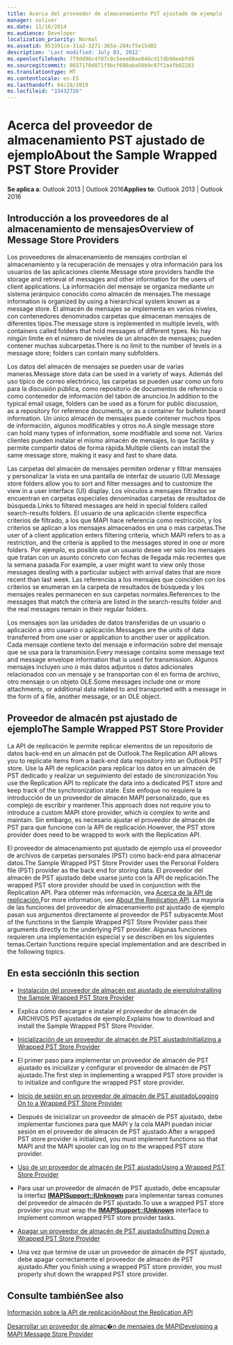 ```yaml
---
title: Acerca del proveedor de almacenamiento PST ajustado de ejemplo
manager: soliver
ms.date: 11/16/2014
ms.audience: Developer
localization_priority: Normal
ms.assetid: 953391ce-31a2-3271-365a-284cf5e15d82
description: 'Last modified: July 03, 2012'
ms.openlocfilehash: 779dd96c4f07c0c5eee60ae046cd17db98eebfd9
ms.sourcegitcommit: 8657170d071f9bcf680aba50b9c07f2a4fb82283
ms.translationtype: MT
ms.contentlocale: es-ES
ms.lasthandoff: 04/28/2019
ms.locfileid: "33432726"
---
```

# <a name="about-the-sample-wrapped-pst-store-provider"></a><span data-ttu-id="d0b6f-103">Acerca del proveedor de almacenamiento PST ajustado de ejemplo</span><span class="sxs-lookup"><span data-stu-id="d0b6f-103">About the Sample Wrapped PST Store Provider</span></span>

 
  
<span data-ttu-id="d0b6f-104">**Se aplica a**: Outlook 2013 | Outlook 2016</span><span class="sxs-lookup"><span data-stu-id="d0b6f-104">**Applies to**: Outlook 2013 | Outlook 2016</span></span> 
  
## <a name="overview-of-message-store-providers"></a><span data-ttu-id="d0b6f-105">Introducción a los proveedores de al almacenamiento de mensajes</span><span class="sxs-lookup"><span data-stu-id="d0b6f-105">Overview of Message Store Providers</span></span>

<span data-ttu-id="d0b6f-106">Los proveedores de almacenamiento de mensajes controlan el almacenamiento y la recuperación de mensajes y otra información para los usuarios de las aplicaciones cliente.</span><span class="sxs-lookup"><span data-stu-id="d0b6f-106">Message store providers handle the storage and retrieval of messages and other information for the users of client applications.</span></span> <span data-ttu-id="d0b6f-107">La información del mensaje se organiza mediante un sistema jerárquico conocido como almacén de mensajes.</span><span class="sxs-lookup"><span data-stu-id="d0b6f-107">The message information is organized by using a hierarchical system known as a message store.</span></span> <span data-ttu-id="d0b6f-108">El almacén de mensajes se implementa en varios niveles, con contenedores denominados carpetas que almacenan mensajes de diferentes tipos.</span><span class="sxs-lookup"><span data-stu-id="d0b6f-108">The message store is implemented in multiple levels, with containers called folders that hold messages of different types.</span></span> <span data-ttu-id="d0b6f-109">No hay ningún límite en el número de niveles de un almacén de mensajes; pueden contener muchas subcarpetas.</span><span class="sxs-lookup"><span data-stu-id="d0b6f-109">There is no limit to the number of levels in a message store; folders can contain many subfolders.</span></span>
  
<span data-ttu-id="d0b6f-110">Los datos del almacén de mensajes se pueden usar de varias maneras.</span><span class="sxs-lookup"><span data-stu-id="d0b6f-110">Message store data can be used in a variety of ways.</span></span> <span data-ttu-id="d0b6f-111">Además del uso típico de correo electrónico, las carpetas se pueden usar como un foro para la discusión pública, como repositorio de documentos de referencia o como contenedor de información del tabón de anuncios.</span><span class="sxs-lookup"><span data-stu-id="d0b6f-111">In addition to the typical email usage, folders can be used as a forum for public discussion, as a repository for reference documents, or as a container for bulletin board information.</span></span> <span data-ttu-id="d0b6f-112">Un único almacén de mensajes puede contener muchos tipos de información, algunos modificables y otros no.</span><span class="sxs-lookup"><span data-stu-id="d0b6f-112">A single message store can hold many types of information, some modifiable and some not.</span></span> <span data-ttu-id="d0b6f-113">Varios clientes pueden instalar el mismo almacén de mensajes, lo que facilita y permite compartir datos de forma rápida.</span><span class="sxs-lookup"><span data-stu-id="d0b6f-113">Multiple clients can install the same message store, making it easy and fast to share data.</span></span>
  
<span data-ttu-id="d0b6f-114">Las carpetas del almacén de mensajes permiten ordenar y filtrar mensajes y personalizar la vista en una pantalla de interfaz de usuario (UI).</span><span class="sxs-lookup"><span data-stu-id="d0b6f-114">Message store folders allow you to sort and filter messages and to customize the view in a user interface (UI) display.</span></span> <span data-ttu-id="d0b6f-115">Los vínculos a mensajes filtrados se encuentran en carpetas especiales denominadas carpetas de resultados de búsqueda.</span><span class="sxs-lookup"><span data-stu-id="d0b6f-115">Links to filtered messages are held in special folders called search-results folders.</span></span> <span data-ttu-id="d0b6f-116">El usuario de una aplicación cliente especifica criterios de filtrado, a los que MAPI hace referencia como restricción, y los criterios se aplican a los mensajes almacenados en una o más carpetas.</span><span class="sxs-lookup"><span data-stu-id="d0b6f-116">The user of a client application enters filtering criteria, which MAPI refers to as a restriction, and the criteria is applied to the messages stored in one or more folders.</span></span> <span data-ttu-id="d0b6f-117">Por ejemplo, es posible que un usuario desee ver solo los mensajes que tratan con un asunto concreto con fechas de llegada más recientes que la semana pasada.</span><span class="sxs-lookup"><span data-stu-id="d0b6f-117">For example, a user might want to view only those messages dealing with a particular subject with arrival dates that are more recent than last week.</span></span> <span data-ttu-id="d0b6f-118">Las referencias a los mensajes que coinciden con los criterios se enumeran en la carpeta de resultados de búsqueda y los mensajes reales permanecen en sus carpetas normales.</span><span class="sxs-lookup"><span data-stu-id="d0b6f-118">References to the messages that match the criteria are listed in the search-results folder and the real messages remain in their regular folders.</span></span>
  
<span data-ttu-id="d0b6f-119">Los mensajes son las unidades de datos transferidas de un usuario o aplicación a otro usuario o aplicación.</span><span class="sxs-lookup"><span data-stu-id="d0b6f-119">Messages are the units of data transferred from one user or application to another user or application.</span></span> <span data-ttu-id="d0b6f-120">Cada mensaje contiene texto del mensaje e información sobre del mensaje que se usa para la transmisión.</span><span class="sxs-lookup"><span data-stu-id="d0b6f-120">Every message contains some message text and message envelope information that is used for transmission.</span></span> <span data-ttu-id="d0b6f-121">Algunos mensajes incluyen uno o más datos adjuntos o datos adicionales relacionados con un mensaje y se transportan con él en forma de archivo, otro mensaje o un objeto OLE.</span><span class="sxs-lookup"><span data-stu-id="d0b6f-121">Some messages include one or more attachments, or additional data related to and transported with a message in the form of a file, another message, or an OLE object.</span></span>
  
## <a name="the-sample-wrapped-pst-store-provider"></a><span data-ttu-id="d0b6f-122">Proveedor de almacén pst ajustado de ejemplo</span><span class="sxs-lookup"><span data-stu-id="d0b6f-122">The Sample Wrapped PST Store Provider</span></span>

<span data-ttu-id="d0b6f-123">La API de replicación le permite replicar elementos de un repositorio de datos back-end en un almacén pst de Outlook.</span><span class="sxs-lookup"><span data-stu-id="d0b6f-123">The Replication API allows you to replicate items from a back-end data repository into an Outlook PST store.</span></span> <span data-ttu-id="d0b6f-124">Use la API de replicación para replicar los datos en un almacén de PST dedicado y realizar un seguimiento del estado de sincronización.</span><span class="sxs-lookup"><span data-stu-id="d0b6f-124">You use the Replication API to replicate the data into a dedicated PST store and keep track of the synchronization state.</span></span> <span data-ttu-id="d0b6f-125">Este enfoque no requiere la introducción de un proveedor de almacén MAPI personalizado, que es complejo de escribir y mantener.</span><span class="sxs-lookup"><span data-stu-id="d0b6f-125">This approach does not require you to introduce a custom MAPI store provider, which is complex to write and maintain.</span></span> <span data-ttu-id="d0b6f-126">Sin embargo, es necesario ajustar el proveedor de almacén de PST para que funcione con la API de replicación.</span><span class="sxs-lookup"><span data-stu-id="d0b6f-126">However, the PST store provider does need to be wrapped to work with the Replication API.</span></span>
  
<span data-ttu-id="d0b6f-127">El proveedor de almacenamiento pst ajustado de ejemplo usa el proveedor de archivos de carpetas personales (PST) como back-end para almacenar datos.</span><span class="sxs-lookup"><span data-stu-id="d0b6f-127">The Sample Wrapped PST Store Provider uses the Personal Folders file (PST) provider as the back end for storing data.</span></span> <span data-ttu-id="d0b6f-128">El proveedor del almacén de PST ajustado debe usarse junto con la API de replicación.</span><span class="sxs-lookup"><span data-stu-id="d0b6f-128">The wrapped PST store provider should be used in conjunction with the Replication API.</span></span> <span data-ttu-id="d0b6f-129">Para obtener más información, vea [Acerca de la API de replicación.](about-the-replication-api.md)</span><span class="sxs-lookup"><span data-stu-id="d0b6f-129">For more information, see [About the Replication API](about-the-replication-api.md).</span></span> <span data-ttu-id="d0b6f-130">La mayoría de las funciones del proveedor de almacenamiento pst ajustado de ejemplo pasan sus argumentos directamente al proveedor de PST subyacente.</span><span class="sxs-lookup"><span data-stu-id="d0b6f-130">Most of the functions in the Sample Wrapped PST Store Provider pass their arguments directly to the underlying PST provider.</span></span> <span data-ttu-id="d0b6f-131">Algunas funciones requieren una implementación especial y se describen en los siguientes temas.</span><span class="sxs-lookup"><span data-stu-id="d0b6f-131">Certain functions require special implementation and are described in the following topics.</span></span>
  
## <a name="in-this-section"></a><span data-ttu-id="d0b6f-132">En esta sección</span><span class="sxs-lookup"><span data-stu-id="d0b6f-132">In this section</span></span>

- [<span data-ttu-id="d0b6f-133">Instalación del proveedor de almacén pst ajustado de ejemplo</span><span class="sxs-lookup"><span data-stu-id="d0b6f-133">Installing the Sample Wrapped PST Store Provider</span></span>](installing-the-sample-wrapped-pst-store-provider.md)
    
- <span data-ttu-id="d0b6f-134">Explica cómo descargar e instalar el proveedor de almacén de ARCHIVOS PST ajustados de ejemplo.</span><span class="sxs-lookup"><span data-stu-id="d0b6f-134">Explains how to download and install the Sample Wrapped PST Store Provider.</span></span>
    
- [<span data-ttu-id="d0b6f-135">Inicialización de un proveedor de almacén de PST ajustado</span><span class="sxs-lookup"><span data-stu-id="d0b6f-135">Initializing a Wrapped PST Store Provider</span></span>](initializing-a-wrapped-pst-store-provider.md)
    
- <span data-ttu-id="d0b6f-136">El primer paso para implementar un proveedor de almacén de PST ajustado es inicializar y configurar el proveedor de almacén de PST ajustado.</span><span class="sxs-lookup"><span data-stu-id="d0b6f-136">The first step in implementing a wrapped PST store provider is to initialize and configure the wrapped PST store provider.</span></span>
    
- [<span data-ttu-id="d0b6f-137">Inicio de sesión en un proveedor de almacén de PST ajustado</span><span class="sxs-lookup"><span data-stu-id="d0b6f-137">Logging On to a Wrapped PST Store Provider</span></span>](logging-on-to-a-wrapped-pst-store-provider.md)
    
- <span data-ttu-id="d0b6f-138">Después de inicializar un proveedor de almacén de PST ajustado, debe implementar funciones para que MAPI y la cola MAPI puedan iniciar sesión en el proveedor de almacén de PST ajustado.</span><span class="sxs-lookup"><span data-stu-id="d0b6f-138">After a wrapped PST store provider is initialized, you must implement functions so that MAPI and the MAPI spooler can log on to the wrapped PST store provider.</span></span>
    
- [<span data-ttu-id="d0b6f-139">Uso de un proveedor de almacén de PST ajustado</span><span class="sxs-lookup"><span data-stu-id="d0b6f-139">Using a Wrapped PST Store Provider</span></span>](using-a-wrapped-pst-store-provider.md)
    
- <span data-ttu-id="d0b6f-140">Para usar un proveedor de almacén de PST ajustado, debe encapsular la interfaz **[IMAPISupport::IUnknown](imapisupportiunknown.md)** para implementar tareas comunes del proveedor de almacén de PST ajustado.</span><span class="sxs-lookup"><span data-stu-id="d0b6f-140">To use a wrapped PST store provider you must wrap the **[IMAPISupport::IUnknown](imapisupportiunknown.md)** interface to implement common wrapped PST store provider tasks.</span></span> 
    
- [<span data-ttu-id="d0b6f-141">Apagar un proveedor de almacén de PST ajustado</span><span class="sxs-lookup"><span data-stu-id="d0b6f-141">Shutting Down a Wrapped PST Store Provider</span></span>](shutting-down-a-wrapped-pst-store-provider.md)
    
- <span data-ttu-id="d0b6f-142">Una vez que termine de usar un proveedor de almacén de PST ajustado, debe apagar correctamente el proveedor de almacén de PST ajustado.</span><span class="sxs-lookup"><span data-stu-id="d0b6f-142">After you finish using a wrapped PST store provider, you must properly shut down the wrapped PST store provider.</span></span>
    
## <a name="see-also"></a><span data-ttu-id="d0b6f-143">Consulte también</span><span class="sxs-lookup"><span data-stu-id="d0b6f-143">See also</span></span>



[<span data-ttu-id="d0b6f-144">Información sobre la API de replicación</span><span class="sxs-lookup"><span data-stu-id="d0b6f-144">About the Replication API</span></span>](about-the-replication-api.md)
  
[<span data-ttu-id="d0b6f-145">Desarrollar un proveedor de almac�n de mensajes de MAPI</span><span class="sxs-lookup"><span data-stu-id="d0b6f-145">Developing a MAPI Message Store Provider</span></span>](developing-a-mapi-message-store-provider.md)

